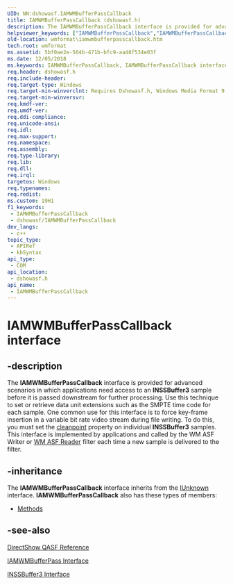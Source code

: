 ```yaml
---
UID: NN:dshowasf.IAMWMBufferPassCallback
title: IAMWMBufferPassCallback (dshowasf.h)
description: The IAMWMBufferPassCallback interface is provided for advanced scenarios in which applications need access to an INSSBuffer3 sample before it is passed downstream for further processing.
helpviewer_keywords: ["IAMWMBufferPassCallback","IAMWMBufferPassCallback interface [windows Media Format]","IAMWMBufferPassCallback interface [windows Media Format]","described","IAMWMBufferPassCallbackInterface","dshowasf/IAMWMBufferPassCallback","wmformat.iamwmbufferpasscallback"]
old-location: wmformat\iamwmbufferpasscallback.htm
tech.root: wmformat
ms.assetid: 5bf0ae2e-504b-471b-bfc9-aa48f534e03f
ms.date: 12/05/2018
ms.keywords: IAMWMBufferPassCallback, IAMWMBufferPassCallback interface [windows Media Format], IAMWMBufferPassCallback interface [windows Media Format],described, IAMWMBufferPassCallbackInterface, dshowasf/IAMWMBufferPassCallback, wmformat.iamwmbufferpasscallback
req.header: dshowasf.h
req.include-header: 
req.target-type: Windows
req.target-min-winverclnt: Requires Dshowasf.h, Windows Media Format 9 Series SDK, or later versions of the SDK
req.target-min-winversvr: 
req.kmdf-ver: 
req.umdf-ver: 
req.ddi-compliance: 
req.unicode-ansi: 
req.idl: 
req.max-support: 
req.namespace: 
req.assembly: 
req.type-library: 
req.lib: 
req.dll: 
req.irql: 
targetos: Windows
req.typenames: 
req.redist: 
ms.custom: 19H1
f1_keywords:
 - IAMWMBufferPassCallback
 - dshowasf/IAMWMBufferPassCallback
dev_langs:
 - c++
topic_type:
 - APIRef
 - kbSyntax
api_type:
 - COM
api_location:
 - dshowasf.h
api_name:
 - IAMWMBufferPassCallback
---
```


# IAMWMBufferPassCallback interface


## -description

The <b>IAMWMBufferPassCallback</b> interface is provided for advanced scenarios in which applications need access to an <b>INSSBuffer3</b> sample before it is passed downstream for further processing. Use this technique to set or retrieve data unit extensions such as the SMPTE time code for each sample. One common use for this interface is to force key-frame insertion in a variable bit rate video stream during file writing. To do this, you must set the <a href="/windows/desktop/wmformat/wmformat-glossary">cleanpoint</a> property on individual <b>INSSBuffer3</b> samples. This interface is implemented by applications and called by the WM ASF Writer or <a href="/windows/desktop/wmformat/wm-asf-reader-filter">WM ASF Reader</a> filter each time a new sample is delivered to the filter.

## -inheritance

The <b>IAMWMBufferPassCallback</b> interface inherits from the <a href="/windows/desktop/api/unknwn/nn-unknwn-iunknown">IUnknown</a> interface. <b>IAMWMBufferPassCallback</b> also has these types of members:
<ul>
<li><a href="https://docs.microsoft.com/">Methods</a></li>
</ul>

## -see-also

<a href="/windows/desktop/wmformat/directshow-qasf-reference">DirectShow QASF Reference</a>



<a href="/previous-versions/windows/desktop/legacy/dd798276(v=vs.85)">IAMWMBufferPass Interface</a>



<a href="/windows/desktop/api/wmsbuffer/nn-wmsbuffer-inssbuffer3">INSSBuffer3 Interface</a>
